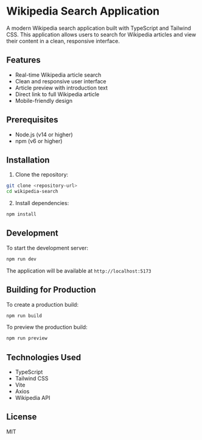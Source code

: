 # Wikipedia Search Application

A modern Wikipedia search application built with TypeScript and Tailwind CSS. This application allows users to search for Wikipedia articles and view their content in a clean, responsive interface.

## Features

- Real-time Wikipedia article search
- Clean and responsive user interface
- Article preview with introduction text
- Direct link to full Wikipedia article
- Mobile-friendly design

## Prerequisites

- Node.js (v14 or higher)
- npm (v6 or higher)

## Installation

1. Clone the repository:

```bash
git clone <repository-url>
cd wikipedia-search
```

2. Install dependencies:

```bash
npm install
```

## Development

To start the development server:

```bash
npm run dev
```

The application will be available at `http://localhost:5173`

## Building for Production

To create a production build:

```bash
npm run build
```

To preview the production build:

```bash
npm run preview
```

## Technologies Used

- TypeScript
- Tailwind CSS
- Vite
- Axios
- Wikipedia API

## License

MIT
